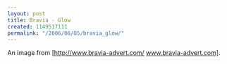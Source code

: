 ```yaml
---
layout: post
title: Bravia - Glow
created: 1149517111
permalink: "/2006/06/05/bravia_glow/"
---
```

An image from [http://www.bravia-advert.com/ www.bravia-advert.com].
